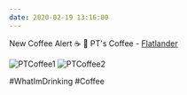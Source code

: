 ```yaml
---
date: 2020-02-19 13:16:00
---
```


New Coffee Alert ☕ 🚨
PT's Coffee - [Flatlander](https://www.ptscoffee.com/collections/coffee/products/flatlander)

![PTCoffee1](https://kjaymiller.s3-us-west-2.amazonaws.com/images/PTsCoffee1.jpeg)
![PTCoffee2](https://kjaymiller.s3-us-west-2.amazonaws.com/images/PTCoffee2.jpeg)

\#WhatImDrinking #Coffee
